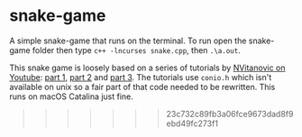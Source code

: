 # snake-game

A simple snake-game that runs on the terminal. To run open the snake-game folder then type  `c++ -lncurses snake.cpp`, then `.\a.out`.

This snake game is loosely based on a series of tutorials by [NVitanovic on Youtube](https://www.youtube.com/user/NVitanovic): [part 1](https://youtu.be/E_-lMZDi7Uw), [part 2](https://youtu.be/W1e5wO7XR2w) and [part 3](https://youtu.be/PSoLD9mVXTA). The tutorials use `conio.h` which isn't available on unix so a fair part of that code needed to be rewritten. This runs on macOS Catalina just fine.
>>>>>>> 23c732c89fb3a06fce9673dad8f9ebd49fc273f1
